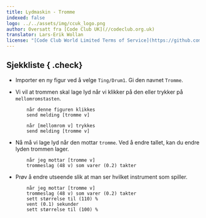```yaml
---
title: Lydmaskin - Tromme
indexed: false
logo: ../../assets/img/ccuk_logo.png
author: Oversatt fra [Code Club UK](//codeclub.org.uk)
translator: Lars-Erik Wollan
license: "[Code Club World Limited Terms of Service](https://github.com/CodeClub/scratch-curriculum/blob/master/LICENSE.md)"
---
```


## Sjekkliste { .check}

+ Importer en ny figur ved å velge `Ting/Drum1`. Gi den navnet `Tromme`.

+ Vi vil at trommen skal lage lyd når vi klikker på den eller trykker
  på `mellomromstasten`.

    ```blocks
        når denne figuren klikkes
        send melding [tromme v]

        når [mellomrom v] trykkes
        send melding [tromme v]
    ```

+ Nå må vi lage lyd når den mottar `tromme`. Ved å endre tallet, kan
  du endre lyden trommen lager.

    ```blocks
        når jeg mottar [tromme v]
        trommeslag (48 v) som varer (0.2) takter
    ```

+ Prøv å endre utseende slik at man ser hvilket instrument som
  spiller.

    ```blocks
        når jeg mottar [tromme v]
        trommeslag (48 v) som varer (0.2) takter
        sett størrelse til (110) %
        vent (0.1) sekunder
        sett størrelse til (100) %
    ```
